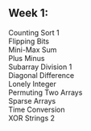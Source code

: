 ## Week 1:  
Counting Sort 1  
Flipping Bits  
Mini-Max Sum  
Plus Minus  
Subarray Division 1  
Diagonal Difference  
Lonely Integer  
Permuting Two Arrays  
Sparse Arrays  
Time Conversion  
XOR Strings 2  
